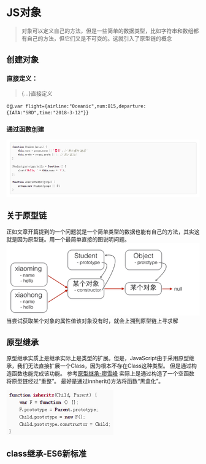 # JS对象

> 对象可以定义自己的方法，但是一些简单的数据类型，比如字符串和数组都有自己的方法，但它们又是不可变的。这就引入了原型链的概念

## 创建对象
### 直接定义：
>{...}直接定义

eg.`var flight={airline:"Oceanic",num:815,departure:
{IATA:"SRD",time:"2018-3-12"}}`
### 通过函数创建
![图片](./img/NewObject.PNG)  

## 关于原型链
正如文章开篇提到的一个问题就是一个简单类型的数据也能有自己的方法，其实这就是因为原型链。用一个最简单直接的图说明问题。
![图片](./img/yuanxinglian.PNG)  
当尝试获取某个对象的属性值该对象没有时，就会上溯到原型链上寻求解

## 原型继承
原型继承实质上是继承实际上是类型的扩展。但是，JavaScript由于采用原型继承，我们无法直接扩展一个Class，因为根本不存在Class这种类型。
但是通过构造函数也能完成该功能。
参考[原型继承-廖雪峰](https://www.liaoxuefeng.com/wiki/001434446689867b27157e896e74d51a89c25cc8b43bdb3000/0014344997013405abfb7f0e1904a04ba6898a384b1e925000)
实际上是通过构造了一个空函数将原型链经过“重整”。
最好是通过innherit()方法将函数“黑盒化”。

![图片](./img/inherit.PNG)

## class继承-ES6新标准
